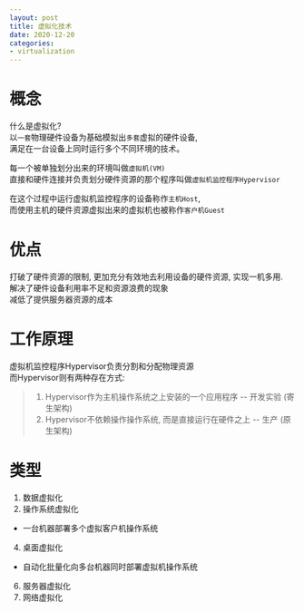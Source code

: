 ```yaml
---
layout: post
title: 虚拟化技术
date: 2020-12-20
categories:
- virtualization
---
```

# 概念
什么是虚拟化?<br>
以`一套`物理硬件设备为基础模拟出`多套`虚拟的硬件设备,<br>
满足在一台设备上同时运行多个不同环境的技术。<br>

每一个被单独划分出来的环境叫做`虚拟机(VM)`<br>
直接和硬件连接并负责划分硬件资源的那个程序叫做`虚拟机监控程序Hypervisor`<br>

在这个过程中运行虚拟机监控程序的设备称作`主机Host`,<br>
而使用主机的硬件资源虚拟出来的虚拟机也被称作`客户机Guest`<br>

# 优点

打破了硬件资源的限制, 更加充分有效地去利用设备的硬件资源, 实现一机多用.<br>
解决了硬件设备利用率不足和资源浪费的现象<br>
减低了提供服务器资源的成本<br>

# 工作原理

虚拟机监控程序Hypervisor负责分割和分配物理资源<br>
而Hypervisor则有两种存在方式:

>1. Hypervisor作为主机操作系统之上安装的一个应用程序 \-\- 开发实验 (寄生架构)<br>
>2. Hypervisor不依赖操作操作系统, 而是直接运行在硬件之上 \-\- 生产 (原生架构)<br>

# 类型
1. 数据虚拟化
2. 操作系统虚拟化
* 一台机器部署多个虚拟客户机操作系统
4. 桌面虚拟化
* 自动化批量化向多台机器同时部署虚拟机操作系统
6. 服务器虚拟化
7. 网络虚拟化

